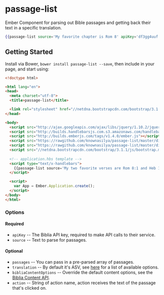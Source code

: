 passage-list
================

Ember Component for parsing out Bible passages and getting back their text in a specific translation.

```hbs
{{passage-list source='My favorite chapter is Rom 8' apiKey='df3gg4uuf'}}
```

## Getting Started

Install via Bower, `bower install passage-list --save`, then include in your page, and start using:

```html
<!doctype html>

<html lang="en">
<head>
  <meta charset="utf-8">
  <title>passage-list</title>

  <link rel="stylesheet" href="//netdna.bootstrapcdn.com/bootstrap/3.1.1/css/bootstrap.min.css">
</head>

<body>
  <script src="http://ajax.googleapis.com/ajax/libs/jquery/1.10.2/jquery.min.js"></script>
  <script src="http://builds.handlebarsjs.com.s3.amazonaws.com/handlebars-v1.3.0.js"></script>
  <script src="http://builds.emberjs.com/tags/v1.4.0/ember.js"></script>
  <script src="https://rawgithub.com/knownasilya/passage-list/master/dist/passage-list.template.js"></script>
  <script src="https://rawgithub.com/knownasilya/passage-list/master/dist/passage-list.js"></script>
  <script src="//netdna.bootstrapcdn.com/bootstrap/3.1.1/js/bootstrap.min.js"></script>
  
  <!-- application.hbs template -->
  <script type="text/x-handlebars">
    {{passage-list source='My two favorite verses are Rom 8:1 and Heb 12:1-2.' apiKey='fd37d8f28e95d3be8cb4fbc37e15e18e'}}
  </script>

  <script>
    var App = Ember.Application.create();
  </script>
</body>
</html>
```

### Options
#### Required
- `apiKey` -- The Biblia API key, required to make API calls to their service.
- `source` -- Text to parse for passages.

#### Optional
- `passages` -- You can pass in a pre-parsed array of passages.
- `translation` -- By default it's ASV, see [here][translations] for a list of available options.
- `bibliaContentOptions` -- Override the default content options, see the [Biblia Content API][content-api]. 
- `action` -- String of action name, action receives the text of the passage that's clicked on.

[translations]: http://api.biblia.com/docs/Available_Bibles
[content-api]: http://api.biblia.com/docs/Bible_Content
